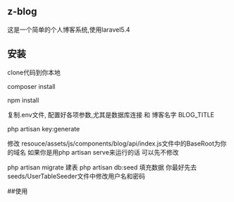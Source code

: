 ## z-blog
这是一个简单的个人博客系统,使用laravel5.4

## 安装
clone代码到你本地

composer install

npm install

复制.env文件, 配置好各项参数,尤其是数据库连接 和 博客名字  BLOG_TITLE

php artisan key:generate

修改 resouce/assets/js/components/blog/api/index.js文件中的BaseRoot为你的域名
如果你是用php artisan serve来运行的话 可以先不修改

php artisan migrate 建表
php artisan db:seed 填充数据  你最好先去seeds/UserTableSeeder文件中修改用户名和密码

##使用